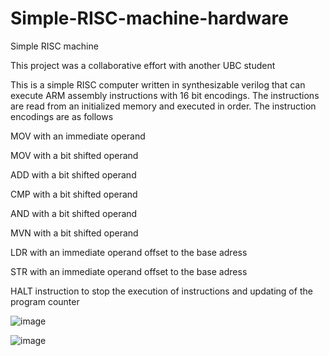 # Simple-RISC-machine-hardware
Simple RISC machine

This project was a collaborative effort with another UBC student

This is a simple RISC computer written in synthesizable verilog that can execute ARM assembly instructions with 16 bit encodings. The instructions are read from an initialized memory and executed in order.
The instruction encodings are as follows

MOV with an immediate operand  

MOV with a bit shifted operand  

ADD with a bit shifted operand  

CMP with a bit shifted operand  

AND with a bit shifted operand  

MVN with a bit shifted operand  

LDR with an immediate operand offset to the base adress  

STR with an immediate operand offset to the base adress  

HALT instruction to stop the execution of instructions and updating of the program counter



![image](https://user-images.githubusercontent.com/73015873/153132443-40ed14b6-0f3c-44b5-9a3c-4e7ac476b4c3.png)

![image](https://user-images.githubusercontent.com/73015873/153132624-876fba9d-bf9a-47d8-8bc1-82baf55440e9.png)




